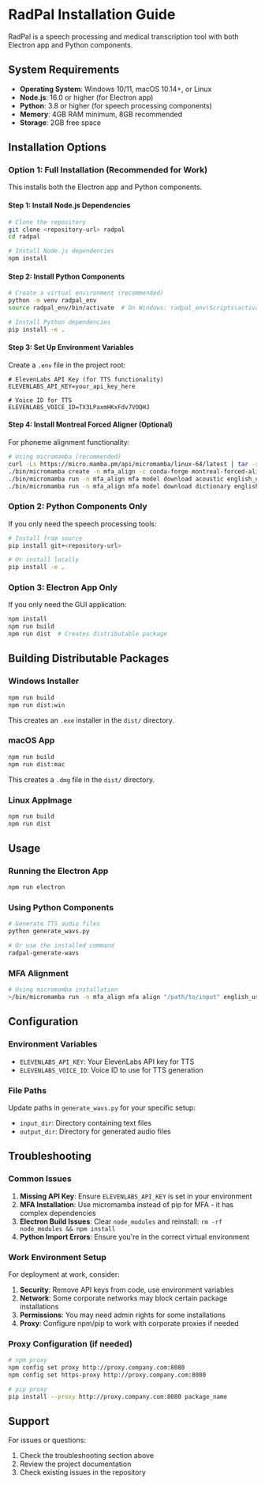 # RadPal Installation Guide

RadPal is a speech processing and medical transcription tool with both Electron app and Python components.

## System Requirements

- **Operating System**: Windows 10/11, macOS 10.14+, or Linux
- **Node.js**: 16.0 or higher (for Electron app)
- **Python**: 3.8 or higher (for speech processing components)
- **Memory**: 4GB RAM minimum, 8GB recommended
- **Storage**: 2GB free space

## Installation Options

### Option 1: Full Installation (Recommended for Work)

This installs both the Electron app and Python components.

#### Step 1: Install Node.js Dependencies
```bash
# Clone the repository
git clone <repository-url> radpal
cd radpal

# Install Node.js dependencies
npm install
```

#### Step 2: Install Python Components
```bash
# Create a virtual environment (recommended)
python -m venv radpal_env
source radpal_env/bin/activate  # On Windows: radpal_env\Scripts\activate

# Install Python dependencies
pip install -e .
```

#### Step 3: Set Up Environment Variables
Create a `.env` file in the project root:
```env
# ElevenLabs API Key (for TTS functionality)
ELEVENLABS_API_KEY=your_api_key_here

# Voice ID for TTS
ELEVENLABS_VOICE_ID=TX3LPaxmHKxFdv7VOQHJ
```

#### Step 4: Install Montreal Forced Aligner (Optional)
For phoneme alignment functionality:
```bash
# Using micromamba (recommended)
curl -Ls https://micro.mamba.pm/api/micromamba/linux-64/latest | tar -xvj bin/micromamba
./bin/micromamba create -n mfa_align -c conda-forge montreal-forced-aligner=3.3.3
./bin/micromamba run -n mfa_align mfa model download acoustic english_us_arpa
./bin/micromamba run -n mfa_align mfa model download dictionary english_us_arpa
```

### Option 2: Python Components Only

If you only need the speech processing tools:

```bash
# Install from source
pip install git+<repository-url>

# Or install locally
pip install -e .
```

### Option 3: Electron App Only

If you only need the GUI application:

```bash
npm install
npm run build
npm run dist  # Creates distributable package
```

## Building Distributable Packages

### Windows Installer
```bash
npm run build
npm run dist:win
```
This creates an `.exe` installer in the `dist/` directory.

### macOS App
```bash
npm run build
npm run dist:mac
```
This creates a `.dmg` file in the `dist/` directory.

### Linux AppImage
```bash
npm run build
npm run dist
```

## Usage

### Running the Electron App
```bash
npm run electron
```

### Using Python Components
```bash
# Generate TTS audio files
python generate_wavs.py

# Or use the installed command
radpal-generate-wavs
```

### MFA Alignment
```bash
# Using micromamba installation
~/bin/micromamba run -n mfa_align mfa align "/path/to/input" english_us_arpa english_us_arpa "/path/to/output"
```

## Configuration

### Environment Variables
- `ELEVENLABS_API_KEY`: Your ElevenLabs API key for TTS
- `ELEVENLABS_VOICE_ID`: Voice ID to use for TTS generation

### File Paths
Update paths in `generate_wavs.py` for your specific setup:
- `input_dir`: Directory containing text files
- `output_dir`: Directory for generated audio files

## Troubleshooting

### Common Issues

1. **Missing API Key**: Ensure `ELEVENLABS_API_KEY` is set in your environment
2. **MFA Installation**: Use micromamba instead of pip for MFA - it has complex dependencies
3. **Electron Build Issues**: Clear `node_modules` and reinstall: `rm -rf node_modules && npm install`
4. **Python Import Errors**: Ensure you're in the correct virtual environment

### Work Environment Setup

For deployment at work, consider:

1. **Security**: Remove API keys from code, use environment variables
2. **Network**: Some corporate networks may block certain package installations
3. **Permissions**: You may need admin rights for some installations
4. **Proxy**: Configure npm/pip to work with corporate proxies if needed

### Proxy Configuration (if needed)
```bash
# npm proxy
npm config set proxy http://proxy.company.com:8080
npm config set https-proxy http://proxy.company.com:8080

# pip proxy
pip install --proxy http://proxy.company.com:8080 package_name
```

## Support

For issues or questions:
1. Check the troubleshooting section above
2. Review the project documentation
3. Check existing issues in the repository